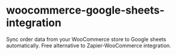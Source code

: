 # woocommerce-google-sheets-integration
Sync order data from your WooCommerce store to Google sheets automatically. Free alternative to Zapier-WooCommerce integration.
